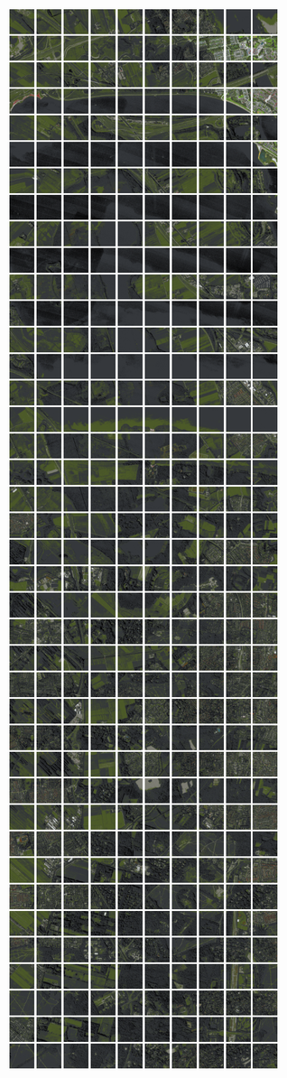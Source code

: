 <html>
<div>
<img src="https://github.com/HakkaTjakka/NL_TILE_MAP/blob/main/18/621/-1051/r.6210.-10510.png" height="44" width="44">
<img src="https://github.com/HakkaTjakka/NL_TILE_MAP/blob/main/18/621/-1051/r.6211.-10510.png" height="44" width="44">
<img src="https://github.com/HakkaTjakka/NL_TILE_MAP/blob/main/18/621/-1051/r.6212.-10510.png" height="44" width="44">
<img src="https://github.com/HakkaTjakka/NL_TILE_MAP/blob/main/18/621/-1051/r.6213.-10510.png" height="44" width="44">
<img src="https://github.com/HakkaTjakka/NL_TILE_MAP/blob/main/18/621/-1051/r.6214.-10510.png" height="44" width="44">
<img src="https://github.com/HakkaTjakka/NL_TILE_MAP/blob/main/18/621/-1051/r.6215.-10510.png" height="44" width="44">
<img src="https://github.com/HakkaTjakka/NL_TILE_MAP/blob/main/18/621/-1051/r.6216.-10510.png" height="44" width="44">
<img src="https://github.com/HakkaTjakka/NL_TILE_MAP/blob/main/18/621/-1051/r.6217.-10510.png" height="44" width="44">
<img src="https://github.com/HakkaTjakka/NL_TILE_MAP/blob/main/18/621/-1051/r.6218.-10510.png" height="44" width="44">
<img src="https://github.com/HakkaTjakka/NL_TILE_MAP/blob/main/18/621/-1051/r.6219.-10510.png" height="44" width="44">
<img src="https://github.com/HakkaTjakka/NL_TILE_MAP/blob/main/18/622/-1051/r.6220.-10510.png" height="44" width="44">
<img src="https://github.com/HakkaTjakka/NL_TILE_MAP/blob/main/18/622/-1051/r.6221.-10510.png" height="44" width="44">
<img src="https://github.com/HakkaTjakka/NL_TILE_MAP/blob/main/18/622/-1051/r.6222.-10510.png" height="44" width="44">
<img src="https://github.com/HakkaTjakka/NL_TILE_MAP/blob/main/18/622/-1051/r.6223.-10510.png" height="44" width="44">
<img src="https://github.com/HakkaTjakka/NL_TILE_MAP/blob/main/18/622/-1051/r.6224.-10510.png" height="44" width="44">
<img src="https://github.com/HakkaTjakka/NL_TILE_MAP/blob/main/18/622/-1051/r.6225.-10510.png" height="44" width="44">
<img src="https://github.com/HakkaTjakka/NL_TILE_MAP/blob/main/18/622/-1051/r.6226.-10510.png" height="44" width="44">
<img src="https://github.com/HakkaTjakka/NL_TILE_MAP/blob/main/18/622/-1051/r.6227.-10510.png" height="44" width="44">
<img src="https://github.com/HakkaTjakka/NL_TILE_MAP/blob/main/18/622/-1051/r.6228.-10510.png" height="44" width="44">
<img src="https://github.com/HakkaTjakka/NL_TILE_MAP/blob/main/18/622/-1051/r.6229.-10510.png" height="44" width="44">
<br>
<img src="https://github.com/HakkaTjakka/NL_TILE_MAP/blob/main/18/621/-1051/r.6210.-10509.png" height="44" width="44">
<img src="https://github.com/HakkaTjakka/NL_TILE_MAP/blob/main/18/621/-1051/r.6211.-10509.png" height="44" width="44">
<img src="https://github.com/HakkaTjakka/NL_TILE_MAP/blob/main/18/621/-1051/r.6212.-10509.png" height="44" width="44">
<img src="https://github.com/HakkaTjakka/NL_TILE_MAP/blob/main/18/621/-1051/r.6213.-10509.png" height="44" width="44">
<img src="https://github.com/HakkaTjakka/NL_TILE_MAP/blob/main/18/621/-1051/r.6214.-10509.png" height="44" width="44">
<img src="https://github.com/HakkaTjakka/NL_TILE_MAP/blob/main/18/621/-1051/r.6215.-10509.png" height="44" width="44">
<img src="https://github.com/HakkaTjakka/NL_TILE_MAP/blob/main/18/621/-1051/r.6216.-10509.png" height="44" width="44">
<img src="https://github.com/HakkaTjakka/NL_TILE_MAP/blob/main/18/621/-1051/r.6217.-10509.png" height="44" width="44">
<img src="https://github.com/HakkaTjakka/NL_TILE_MAP/blob/main/18/621/-1051/r.6218.-10509.png" height="44" width="44">
<img src="https://github.com/HakkaTjakka/NL_TILE_MAP/blob/main/18/621/-1051/r.6219.-10509.png" height="44" width="44">
<img src="https://github.com/HakkaTjakka/NL_TILE_MAP/blob/main/18/622/-1051/r.6220.-10509.png" height="44" width="44">
<img src="https://github.com/HakkaTjakka/NL_TILE_MAP/blob/main/18/622/-1051/r.6221.-10509.png" height="44" width="44">
<img src="https://github.com/HakkaTjakka/NL_TILE_MAP/blob/main/18/622/-1051/r.6222.-10509.png" height="44" width="44">
<img src="https://github.com/HakkaTjakka/NL_TILE_MAP/blob/main/18/622/-1051/r.6223.-10509.png" height="44" width="44">
<img src="https://github.com/HakkaTjakka/NL_TILE_MAP/blob/main/18/622/-1051/r.6224.-10509.png" height="44" width="44">
<img src="https://github.com/HakkaTjakka/NL_TILE_MAP/blob/main/18/622/-1051/r.6225.-10509.png" height="44" width="44">
<img src="https://github.com/HakkaTjakka/NL_TILE_MAP/blob/main/18/622/-1051/r.6226.-10509.png" height="44" width="44">
<img src="https://github.com/HakkaTjakka/NL_TILE_MAP/blob/main/18/622/-1051/r.6227.-10509.png" height="44" width="44">
<img src="https://github.com/HakkaTjakka/NL_TILE_MAP/blob/main/18/622/-1051/r.6228.-10509.png" height="44" width="44">
<img src="https://github.com/HakkaTjakka/NL_TILE_MAP/blob/main/18/622/-1051/r.6229.-10509.png" height="44" width="44">
<br>
<img src="https://github.com/HakkaTjakka/NL_TILE_MAP/blob/main/18/621/-1051/r.6210.-10508.png" height="44" width="44">
<img src="https://github.com/HakkaTjakka/NL_TILE_MAP/blob/main/18/621/-1051/r.6211.-10508.png" height="44" width="44">
<img src="https://github.com/HakkaTjakka/NL_TILE_MAP/blob/main/18/621/-1051/r.6212.-10508.png" height="44" width="44">
<img src="https://github.com/HakkaTjakka/NL_TILE_MAP/blob/main/18/621/-1051/r.6213.-10508.png" height="44" width="44">
<img src="https://github.com/HakkaTjakka/NL_TILE_MAP/blob/main/18/621/-1051/r.6214.-10508.png" height="44" width="44">
<img src="https://github.com/HakkaTjakka/NL_TILE_MAP/blob/main/18/621/-1051/r.6215.-10508.png" height="44" width="44">
<img src="https://github.com/HakkaTjakka/NL_TILE_MAP/blob/main/18/621/-1051/r.6216.-10508.png" height="44" width="44">
<img src="https://github.com/HakkaTjakka/NL_TILE_MAP/blob/main/18/621/-1051/r.6217.-10508.png" height="44" width="44">
<img src="https://github.com/HakkaTjakka/NL_TILE_MAP/blob/main/18/621/-1051/r.6218.-10508.png" height="44" width="44">
<img src="https://github.com/HakkaTjakka/NL_TILE_MAP/blob/main/18/621/-1051/r.6219.-10508.png" height="44" width="44">
<img src="https://github.com/HakkaTjakka/NL_TILE_MAP/blob/main/18/622/-1051/r.6220.-10508.png" height="44" width="44">
<img src="https://github.com/HakkaTjakka/NL_TILE_MAP/blob/main/18/622/-1051/r.6221.-10508.png" height="44" width="44">
<img src="https://github.com/HakkaTjakka/NL_TILE_MAP/blob/main/18/622/-1051/r.6222.-10508.png" height="44" width="44">
<img src="https://github.com/HakkaTjakka/NL_TILE_MAP/blob/main/18/622/-1051/r.6223.-10508.png" height="44" width="44">
<img src="https://github.com/HakkaTjakka/NL_TILE_MAP/blob/main/18/622/-1051/r.6224.-10508.png" height="44" width="44">
<img src="https://github.com/HakkaTjakka/NL_TILE_MAP/blob/main/18/622/-1051/r.6225.-10508.png" height="44" width="44">
<img src="https://github.com/HakkaTjakka/NL_TILE_MAP/blob/main/18/622/-1051/r.6226.-10508.png" height="44" width="44">
<img src="https://github.com/HakkaTjakka/NL_TILE_MAP/blob/main/18/622/-1051/r.6227.-10508.png" height="44" width="44">
<img src="https://github.com/HakkaTjakka/NL_TILE_MAP/blob/main/18/622/-1051/r.6228.-10508.png" height="44" width="44">
<img src="https://github.com/HakkaTjakka/NL_TILE_MAP/blob/main/18/622/-1051/r.6229.-10508.png" height="44" width="44">
<br>
<img src="https://github.com/HakkaTjakka/NL_TILE_MAP/blob/main/18/621/-1051/r.6210.-10507.png" height="44" width="44">
<img src="https://github.com/HakkaTjakka/NL_TILE_MAP/blob/main/18/621/-1051/r.6211.-10507.png" height="44" width="44">
<img src="https://github.com/HakkaTjakka/NL_TILE_MAP/blob/main/18/621/-1051/r.6212.-10507.png" height="44" width="44">
<img src="https://github.com/HakkaTjakka/NL_TILE_MAP/blob/main/18/621/-1051/r.6213.-10507.png" height="44" width="44">
<img src="https://github.com/HakkaTjakka/NL_TILE_MAP/blob/main/18/621/-1051/r.6214.-10507.png" height="44" width="44">
<img src="https://github.com/HakkaTjakka/NL_TILE_MAP/blob/main/18/621/-1051/r.6215.-10507.png" height="44" width="44">
<img src="https://github.com/HakkaTjakka/NL_TILE_MAP/blob/main/18/621/-1051/r.6216.-10507.png" height="44" width="44">
<img src="https://github.com/HakkaTjakka/NL_TILE_MAP/blob/main/18/621/-1051/r.6217.-10507.png" height="44" width="44">
<img src="https://github.com/HakkaTjakka/NL_TILE_MAP/blob/main/18/621/-1051/r.6218.-10507.png" height="44" width="44">
<img src="https://github.com/HakkaTjakka/NL_TILE_MAP/blob/main/18/621/-1051/r.6219.-10507.png" height="44" width="44">
<img src="https://github.com/HakkaTjakka/NL_TILE_MAP/blob/main/18/622/-1051/r.6220.-10507.png" height="44" width="44">
<img src="https://github.com/HakkaTjakka/NL_TILE_MAP/blob/main/18/622/-1051/r.6221.-10507.png" height="44" width="44">
<img src="https://github.com/HakkaTjakka/NL_TILE_MAP/blob/main/18/622/-1051/r.6222.-10507.png" height="44" width="44">
<img src="https://github.com/HakkaTjakka/NL_TILE_MAP/blob/main/18/622/-1051/r.6223.-10507.png" height="44" width="44">
<img src="https://github.com/HakkaTjakka/NL_TILE_MAP/blob/main/18/622/-1051/r.6224.-10507.png" height="44" width="44">
<img src="https://github.com/HakkaTjakka/NL_TILE_MAP/blob/main/18/622/-1051/r.6225.-10507.png" height="44" width="44">
<img src="https://github.com/HakkaTjakka/NL_TILE_MAP/blob/main/18/622/-1051/r.6226.-10507.png" height="44" width="44">
<img src="https://github.com/HakkaTjakka/NL_TILE_MAP/blob/main/18/622/-1051/r.6227.-10507.png" height="44" width="44">
<img src="https://github.com/HakkaTjakka/NL_TILE_MAP/blob/main/18/622/-1051/r.6228.-10507.png" height="44" width="44">
<img src="https://github.com/HakkaTjakka/NL_TILE_MAP/blob/main/18/622/-1051/r.6229.-10507.png" height="44" width="44">
<br>
<img src="https://github.com/HakkaTjakka/NL_TILE_MAP/blob/main/18/621/-1051/r.6210.-10506.png" height="44" width="44">
<img src="https://github.com/HakkaTjakka/NL_TILE_MAP/blob/main/18/621/-1051/r.6211.-10506.png" height="44" width="44">
<img src="https://github.com/HakkaTjakka/NL_TILE_MAP/blob/main/18/621/-1051/r.6212.-10506.png" height="44" width="44">
<img src="https://github.com/HakkaTjakka/NL_TILE_MAP/blob/main/18/621/-1051/r.6213.-10506.png" height="44" width="44">
<img src="https://github.com/HakkaTjakka/NL_TILE_MAP/blob/main/18/621/-1051/r.6214.-10506.png" height="44" width="44">
<img src="https://github.com/HakkaTjakka/NL_TILE_MAP/blob/main/18/621/-1051/r.6215.-10506.png" height="44" width="44">
<img src="https://github.com/HakkaTjakka/NL_TILE_MAP/blob/main/18/621/-1051/r.6216.-10506.png" height="44" width="44">
<img src="https://github.com/HakkaTjakka/NL_TILE_MAP/blob/main/18/621/-1051/r.6217.-10506.png" height="44" width="44">
<img src="https://github.com/HakkaTjakka/NL_TILE_MAP/blob/main/18/621/-1051/r.6218.-10506.png" height="44" width="44">
<img src="https://github.com/HakkaTjakka/NL_TILE_MAP/blob/main/18/621/-1051/r.6219.-10506.png" height="44" width="44">
<img src="https://github.com/HakkaTjakka/NL_TILE_MAP/blob/main/18/622/-1051/r.6220.-10506.png" height="44" width="44">
<img src="https://github.com/HakkaTjakka/NL_TILE_MAP/blob/main/18/622/-1051/r.6221.-10506.png" height="44" width="44">
<img src="https://github.com/HakkaTjakka/NL_TILE_MAP/blob/main/18/622/-1051/r.6222.-10506.png" height="44" width="44">
<img src="https://github.com/HakkaTjakka/NL_TILE_MAP/blob/main/18/622/-1051/r.6223.-10506.png" height="44" width="44">
<img src="https://github.com/HakkaTjakka/NL_TILE_MAP/blob/main/18/622/-1051/r.6224.-10506.png" height="44" width="44">
<img src="https://github.com/HakkaTjakka/NL_TILE_MAP/blob/main/18/622/-1051/r.6225.-10506.png" height="44" width="44">
<img src="https://github.com/HakkaTjakka/NL_TILE_MAP/blob/main/18/622/-1051/r.6226.-10506.png" height="44" width="44">
<img src="https://github.com/HakkaTjakka/NL_TILE_MAP/blob/main/18/622/-1051/r.6227.-10506.png" height="44" width="44">
<img src="https://github.com/HakkaTjakka/NL_TILE_MAP/blob/main/18/622/-1051/r.6228.-10506.png" height="44" width="44">
<img src="https://github.com/HakkaTjakka/NL_TILE_MAP/blob/main/18/622/-1051/r.6229.-10506.png" height="44" width="44">
<br>
<img src="https://github.com/HakkaTjakka/NL_TILE_MAP/blob/main/18/621/-1051/r.6210.-10505.png" height="44" width="44">
<img src="https://github.com/HakkaTjakka/NL_TILE_MAP/blob/main/18/621/-1051/r.6211.-10505.png" height="44" width="44">
<img src="https://github.com/HakkaTjakka/NL_TILE_MAP/blob/main/18/621/-1051/r.6212.-10505.png" height="44" width="44">
<img src="https://github.com/HakkaTjakka/NL_TILE_MAP/blob/main/18/621/-1051/r.6213.-10505.png" height="44" width="44">
<img src="https://github.com/HakkaTjakka/NL_TILE_MAP/blob/main/18/621/-1051/r.6214.-10505.png" height="44" width="44">
<img src="https://github.com/HakkaTjakka/NL_TILE_MAP/blob/main/18/621/-1051/r.6215.-10505.png" height="44" width="44">
<img src="https://github.com/HakkaTjakka/NL_TILE_MAP/blob/main/18/621/-1051/r.6216.-10505.png" height="44" width="44">
<img src="https://github.com/HakkaTjakka/NL_TILE_MAP/blob/main/18/621/-1051/r.6217.-10505.png" height="44" width="44">
<img src="https://github.com/HakkaTjakka/NL_TILE_MAP/blob/main/18/621/-1051/r.6218.-10505.png" height="44" width="44">
<img src="https://github.com/HakkaTjakka/NL_TILE_MAP/blob/main/18/621/-1051/r.6219.-10505.png" height="44" width="44">
<img src="https://github.com/HakkaTjakka/NL_TILE_MAP/blob/main/18/622/-1051/r.6220.-10505.png" height="44" width="44">
<img src="https://github.com/HakkaTjakka/NL_TILE_MAP/blob/main/18/622/-1051/r.6221.-10505.png" height="44" width="44">
<img src="https://github.com/HakkaTjakka/NL_TILE_MAP/blob/main/18/622/-1051/r.6222.-10505.png" height="44" width="44">
<img src="https://github.com/HakkaTjakka/NL_TILE_MAP/blob/main/18/622/-1051/r.6223.-10505.png" height="44" width="44">
<img src="https://github.com/HakkaTjakka/NL_TILE_MAP/blob/main/18/622/-1051/r.6224.-10505.png" height="44" width="44">
<img src="https://github.com/HakkaTjakka/NL_TILE_MAP/blob/main/18/622/-1051/r.6225.-10505.png" height="44" width="44">
<img src="https://github.com/HakkaTjakka/NL_TILE_MAP/blob/main/18/622/-1051/r.6226.-10505.png" height="44" width="44">
<img src="https://github.com/HakkaTjakka/NL_TILE_MAP/blob/main/18/622/-1051/r.6227.-10505.png" height="44" width="44">
<img src="https://github.com/HakkaTjakka/NL_TILE_MAP/blob/main/18/622/-1051/r.6228.-10505.png" height="44" width="44">
<img src="https://github.com/HakkaTjakka/NL_TILE_MAP/blob/main/18/622/-1051/r.6229.-10505.png" height="44" width="44">
<br>
<img src="https://github.com/HakkaTjakka/NL_TILE_MAP/blob/main/18/621/-1051/r.6210.-10504.png" height="44" width="44">
<img src="https://github.com/HakkaTjakka/NL_TILE_MAP/blob/main/18/621/-1051/r.6211.-10504.png" height="44" width="44">
<img src="https://github.com/HakkaTjakka/NL_TILE_MAP/blob/main/18/621/-1051/r.6212.-10504.png" height="44" width="44">
<img src="https://github.com/HakkaTjakka/NL_TILE_MAP/blob/main/18/621/-1051/r.6213.-10504.png" height="44" width="44">
<img src="https://github.com/HakkaTjakka/NL_TILE_MAP/blob/main/18/621/-1051/r.6214.-10504.png" height="44" width="44">
<img src="https://github.com/HakkaTjakka/NL_TILE_MAP/blob/main/18/621/-1051/r.6215.-10504.png" height="44" width="44">
<img src="https://github.com/HakkaTjakka/NL_TILE_MAP/blob/main/18/621/-1051/r.6216.-10504.png" height="44" width="44">
<img src="https://github.com/HakkaTjakka/NL_TILE_MAP/blob/main/18/621/-1051/r.6217.-10504.png" height="44" width="44">
<img src="https://github.com/HakkaTjakka/NL_TILE_MAP/blob/main/18/621/-1051/r.6218.-10504.png" height="44" width="44">
<img src="https://github.com/HakkaTjakka/NL_TILE_MAP/blob/main/18/621/-1051/r.6219.-10504.png" height="44" width="44">
<img src="https://github.com/HakkaTjakka/NL_TILE_MAP/blob/main/18/622/-1051/r.6220.-10504.png" height="44" width="44">
<img src="https://github.com/HakkaTjakka/NL_TILE_MAP/blob/main/18/622/-1051/r.6221.-10504.png" height="44" width="44">
<img src="https://github.com/HakkaTjakka/NL_TILE_MAP/blob/main/18/622/-1051/r.6222.-10504.png" height="44" width="44">
<img src="https://github.com/HakkaTjakka/NL_TILE_MAP/blob/main/18/622/-1051/r.6223.-10504.png" height="44" width="44">
<img src="https://github.com/HakkaTjakka/NL_TILE_MAP/blob/main/18/622/-1051/r.6224.-10504.png" height="44" width="44">
<img src="https://github.com/HakkaTjakka/NL_TILE_MAP/blob/main/18/622/-1051/r.6225.-10504.png" height="44" width="44">
<img src="https://github.com/HakkaTjakka/NL_TILE_MAP/blob/main/18/622/-1051/r.6226.-10504.png" height="44" width="44">
<img src="https://github.com/HakkaTjakka/NL_TILE_MAP/blob/main/18/622/-1051/r.6227.-10504.png" height="44" width="44">
<img src="https://github.com/HakkaTjakka/NL_TILE_MAP/blob/main/18/622/-1051/r.6228.-10504.png" height="44" width="44">
<img src="https://github.com/HakkaTjakka/NL_TILE_MAP/blob/main/18/622/-1051/r.6229.-10504.png" height="44" width="44">
<br>
<img src="https://github.com/HakkaTjakka/NL_TILE_MAP/blob/main/18/621/-1051/r.6210.-10503.png" height="44" width="44">
<img src="https://github.com/HakkaTjakka/NL_TILE_MAP/blob/main/18/621/-1051/r.6211.-10503.png" height="44" width="44">
<img src="https://github.com/HakkaTjakka/NL_TILE_MAP/blob/main/18/621/-1051/r.6212.-10503.png" height="44" width="44">
<img src="https://github.com/HakkaTjakka/NL_TILE_MAP/blob/main/18/621/-1051/r.6213.-10503.png" height="44" width="44">
<img src="https://github.com/HakkaTjakka/NL_TILE_MAP/blob/main/18/621/-1051/r.6214.-10503.png" height="44" width="44">
<img src="https://github.com/HakkaTjakka/NL_TILE_MAP/blob/main/18/621/-1051/r.6215.-10503.png" height="44" width="44">
<img src="https://github.com/HakkaTjakka/NL_TILE_MAP/blob/main/18/621/-1051/r.6216.-10503.png" height="44" width="44">
<img src="https://github.com/HakkaTjakka/NL_TILE_MAP/blob/main/18/621/-1051/r.6217.-10503.png" height="44" width="44">
<img src="https://github.com/HakkaTjakka/NL_TILE_MAP/blob/main/18/621/-1051/r.6218.-10503.png" height="44" width="44">
<img src="https://github.com/HakkaTjakka/NL_TILE_MAP/blob/main/18/621/-1051/r.6219.-10503.png" height="44" width="44">
<img src="https://github.com/HakkaTjakka/NL_TILE_MAP/blob/main/18/622/-1051/r.6220.-10503.png" height="44" width="44">
<img src="https://github.com/HakkaTjakka/NL_TILE_MAP/blob/main/18/622/-1051/r.6221.-10503.png" height="44" width="44">
<img src="https://github.com/HakkaTjakka/NL_TILE_MAP/blob/main/18/622/-1051/r.6222.-10503.png" height="44" width="44">
<img src="https://github.com/HakkaTjakka/NL_TILE_MAP/blob/main/18/622/-1051/r.6223.-10503.png" height="44" width="44">
<img src="https://github.com/HakkaTjakka/NL_TILE_MAP/blob/main/18/622/-1051/r.6224.-10503.png" height="44" width="44">
<img src="https://github.com/HakkaTjakka/NL_TILE_MAP/blob/main/18/622/-1051/r.6225.-10503.png" height="44" width="44">
<img src="https://github.com/HakkaTjakka/NL_TILE_MAP/blob/main/18/622/-1051/r.6226.-10503.png" height="44" width="44">
<img src="https://github.com/HakkaTjakka/NL_TILE_MAP/blob/main/18/622/-1051/r.6227.-10503.png" height="44" width="44">
<img src="https://github.com/HakkaTjakka/NL_TILE_MAP/blob/main/18/622/-1051/r.6228.-10503.png" height="44" width="44">
<img src="https://github.com/HakkaTjakka/NL_TILE_MAP/blob/main/18/622/-1051/r.6229.-10503.png" height="44" width="44">
<br>
<img src="https://github.com/HakkaTjakka/NL_TILE_MAP/blob/main/18/621/-1051/r.6210.-10502.png" height="44" width="44">
<img src="https://github.com/HakkaTjakka/NL_TILE_MAP/blob/main/18/621/-1051/r.6211.-10502.png" height="44" width="44">
<img src="https://github.com/HakkaTjakka/NL_TILE_MAP/blob/main/18/621/-1051/r.6212.-10502.png" height="44" width="44">
<img src="https://github.com/HakkaTjakka/NL_TILE_MAP/blob/main/18/621/-1051/r.6213.-10502.png" height="44" width="44">
<img src="https://github.com/HakkaTjakka/NL_TILE_MAP/blob/main/18/621/-1051/r.6214.-10502.png" height="44" width="44">
<img src="https://github.com/HakkaTjakka/NL_TILE_MAP/blob/main/18/621/-1051/r.6215.-10502.png" height="44" width="44">
<img src="https://github.com/HakkaTjakka/NL_TILE_MAP/blob/main/18/621/-1051/r.6216.-10502.png" height="44" width="44">
<img src="https://github.com/HakkaTjakka/NL_TILE_MAP/blob/main/18/621/-1051/r.6217.-10502.png" height="44" width="44">
<img src="https://github.com/HakkaTjakka/NL_TILE_MAP/blob/main/18/621/-1051/r.6218.-10502.png" height="44" width="44">
<img src="https://github.com/HakkaTjakka/NL_TILE_MAP/blob/main/18/621/-1051/r.6219.-10502.png" height="44" width="44">
<img src="https://github.com/HakkaTjakka/NL_TILE_MAP/blob/main/18/622/-1051/r.6220.-10502.png" height="44" width="44">
<img src="https://github.com/HakkaTjakka/NL_TILE_MAP/blob/main/18/622/-1051/r.6221.-10502.png" height="44" width="44">
<img src="https://github.com/HakkaTjakka/NL_TILE_MAP/blob/main/18/622/-1051/r.6222.-10502.png" height="44" width="44">
<img src="https://github.com/HakkaTjakka/NL_TILE_MAP/blob/main/18/622/-1051/r.6223.-10502.png" height="44" width="44">
<img src="https://github.com/HakkaTjakka/NL_TILE_MAP/blob/main/18/622/-1051/r.6224.-10502.png" height="44" width="44">
<img src="https://github.com/HakkaTjakka/NL_TILE_MAP/blob/main/18/622/-1051/r.6225.-10502.png" height="44" width="44">
<img src="https://github.com/HakkaTjakka/NL_TILE_MAP/blob/main/18/622/-1051/r.6226.-10502.png" height="44" width="44">
<img src="https://github.com/HakkaTjakka/NL_TILE_MAP/blob/main/18/622/-1051/r.6227.-10502.png" height="44" width="44">
<img src="https://github.com/HakkaTjakka/NL_TILE_MAP/blob/main/18/622/-1051/r.6228.-10502.png" height="44" width="44">
<img src="https://github.com/HakkaTjakka/NL_TILE_MAP/blob/main/18/622/-1051/r.6229.-10502.png" height="44" width="44">
<br>
<img src="https://github.com/HakkaTjakka/NL_TILE_MAP/blob/main/18/621/-1051/r.6210.-10501.png" height="44" width="44">
<img src="https://github.com/HakkaTjakka/NL_TILE_MAP/blob/main/18/621/-1051/r.6211.-10501.png" height="44" width="44">
<img src="https://github.com/HakkaTjakka/NL_TILE_MAP/blob/main/18/621/-1051/r.6212.-10501.png" height="44" width="44">
<img src="https://github.com/HakkaTjakka/NL_TILE_MAP/blob/main/18/621/-1051/r.6213.-10501.png" height="44" width="44">
<img src="https://github.com/HakkaTjakka/NL_TILE_MAP/blob/main/18/621/-1051/r.6214.-10501.png" height="44" width="44">
<img src="https://github.com/HakkaTjakka/NL_TILE_MAP/blob/main/18/621/-1051/r.6215.-10501.png" height="44" width="44">
<img src="https://github.com/HakkaTjakka/NL_TILE_MAP/blob/main/18/621/-1051/r.6216.-10501.png" height="44" width="44">
<img src="https://github.com/HakkaTjakka/NL_TILE_MAP/blob/main/18/621/-1051/r.6217.-10501.png" height="44" width="44">
<img src="https://github.com/HakkaTjakka/NL_TILE_MAP/blob/main/18/621/-1051/r.6218.-10501.png" height="44" width="44">
<img src="https://github.com/HakkaTjakka/NL_TILE_MAP/blob/main/18/621/-1051/r.6219.-10501.png" height="44" width="44">
<img src="https://github.com/HakkaTjakka/NL_TILE_MAP/blob/main/18/622/-1051/r.6220.-10501.png" height="44" width="44">
<img src="https://github.com/HakkaTjakka/NL_TILE_MAP/blob/main/18/622/-1051/r.6221.-10501.png" height="44" width="44">
<img src="https://github.com/HakkaTjakka/NL_TILE_MAP/blob/main/18/622/-1051/r.6222.-10501.png" height="44" width="44">
<img src="https://github.com/HakkaTjakka/NL_TILE_MAP/blob/main/18/622/-1051/r.6223.-10501.png" height="44" width="44">
<img src="https://github.com/HakkaTjakka/NL_TILE_MAP/blob/main/18/622/-1051/r.6224.-10501.png" height="44" width="44">
<img src="https://github.com/HakkaTjakka/NL_TILE_MAP/blob/main/18/622/-1051/r.6225.-10501.png" height="44" width="44">
<img src="https://github.com/HakkaTjakka/NL_TILE_MAP/blob/main/18/622/-1051/r.6226.-10501.png" height="44" width="44">
<img src="https://github.com/HakkaTjakka/NL_TILE_MAP/blob/main/18/622/-1051/r.6227.-10501.png" height="44" width="44">
<img src="https://github.com/HakkaTjakka/NL_TILE_MAP/blob/main/18/622/-1051/r.6228.-10501.png" height="44" width="44">
<img src="https://github.com/HakkaTjakka/NL_TILE_MAP/blob/main/18/622/-1051/r.6229.-10501.png" height="44" width="44">
<br>
<img src="https://github.com/HakkaTjakka/NL_TILE_MAP/blob/main/18/621/-1050/r.6210.-10500.png" height="44" width="44">
<img src="https://github.com/HakkaTjakka/NL_TILE_MAP/blob/main/18/621/-1050/r.6211.-10500.png" height="44" width="44">
<img src="https://github.com/HakkaTjakka/NL_TILE_MAP/blob/main/18/621/-1050/r.6212.-10500.png" height="44" width="44">
<img src="https://github.com/HakkaTjakka/NL_TILE_MAP/blob/main/18/621/-1050/r.6213.-10500.png" height="44" width="44">
<img src="https://github.com/HakkaTjakka/NL_TILE_MAP/blob/main/18/621/-1050/r.6214.-10500.png" height="44" width="44">
<img src="https://github.com/HakkaTjakka/NL_TILE_MAP/blob/main/18/621/-1050/r.6215.-10500.png" height="44" width="44">
<img src="https://github.com/HakkaTjakka/NL_TILE_MAP/blob/main/18/621/-1050/r.6216.-10500.png" height="44" width="44">
<img src="https://github.com/HakkaTjakka/NL_TILE_MAP/blob/main/18/621/-1050/r.6217.-10500.png" height="44" width="44">
<img src="https://github.com/HakkaTjakka/NL_TILE_MAP/blob/main/18/621/-1050/r.6218.-10500.png" height="44" width="44">
<img src="https://github.com/HakkaTjakka/NL_TILE_MAP/blob/main/18/621/-1050/r.6219.-10500.png" height="44" width="44">
<img src="https://github.com/HakkaTjakka/NL_TILE_MAP/blob/main/18/622/-1050/r.6220.-10500.png" height="44" width="44">
<img src="https://github.com/HakkaTjakka/NL_TILE_MAP/blob/main/18/622/-1050/r.6221.-10500.png" height="44" width="44">
<img src="https://github.com/HakkaTjakka/NL_TILE_MAP/blob/main/18/622/-1050/r.6222.-10500.png" height="44" width="44">
<img src="https://github.com/HakkaTjakka/NL_TILE_MAP/blob/main/18/622/-1050/r.6223.-10500.png" height="44" width="44">
<img src="https://github.com/HakkaTjakka/NL_TILE_MAP/blob/main/18/622/-1050/r.6224.-10500.png" height="44" width="44">
<img src="https://github.com/HakkaTjakka/NL_TILE_MAP/blob/main/18/622/-1050/r.6225.-10500.png" height="44" width="44">
<img src="https://github.com/HakkaTjakka/NL_TILE_MAP/blob/main/18/622/-1050/r.6226.-10500.png" height="44" width="44">
<img src="https://github.com/HakkaTjakka/NL_TILE_MAP/blob/main/18/622/-1050/r.6227.-10500.png" height="44" width="44">
<img src="https://github.com/HakkaTjakka/NL_TILE_MAP/blob/main/18/622/-1050/r.6228.-10500.png" height="44" width="44">
<img src="https://github.com/HakkaTjakka/NL_TILE_MAP/blob/main/18/622/-1050/r.6229.-10500.png" height="44" width="44">
<br>
<img src="https://github.com/HakkaTjakka/NL_TILE_MAP/blob/main/18/621/-1050/r.6210.-10499.png" height="44" width="44">
<img src="https://github.com/HakkaTjakka/NL_TILE_MAP/blob/main/18/621/-1050/r.6211.-10499.png" height="44" width="44">
<img src="https://github.com/HakkaTjakka/NL_TILE_MAP/blob/main/18/621/-1050/r.6212.-10499.png" height="44" width="44">
<img src="https://github.com/HakkaTjakka/NL_TILE_MAP/blob/main/18/621/-1050/r.6213.-10499.png" height="44" width="44">
<img src="https://github.com/HakkaTjakka/NL_TILE_MAP/blob/main/18/621/-1050/r.6214.-10499.png" height="44" width="44">
<img src="https://github.com/HakkaTjakka/NL_TILE_MAP/blob/main/18/621/-1050/r.6215.-10499.png" height="44" width="44">
<img src="https://github.com/HakkaTjakka/NL_TILE_MAP/blob/main/18/621/-1050/r.6216.-10499.png" height="44" width="44">
<img src="https://github.com/HakkaTjakka/NL_TILE_MAP/blob/main/18/621/-1050/r.6217.-10499.png" height="44" width="44">
<img src="https://github.com/HakkaTjakka/NL_TILE_MAP/blob/main/18/621/-1050/r.6218.-10499.png" height="44" width="44">
<img src="https://github.com/HakkaTjakka/NL_TILE_MAP/blob/main/18/621/-1050/r.6219.-10499.png" height="44" width="44">
<img src="https://github.com/HakkaTjakka/NL_TILE_MAP/blob/main/18/622/-1050/r.6220.-10499.png" height="44" width="44">
<img src="https://github.com/HakkaTjakka/NL_TILE_MAP/blob/main/18/622/-1050/r.6221.-10499.png" height="44" width="44">
<img src="https://github.com/HakkaTjakka/NL_TILE_MAP/blob/main/18/622/-1050/r.6222.-10499.png" height="44" width="44">
<img src="https://github.com/HakkaTjakka/NL_TILE_MAP/blob/main/18/622/-1050/r.6223.-10499.png" height="44" width="44">
<img src="https://github.com/HakkaTjakka/NL_TILE_MAP/blob/main/18/622/-1050/r.6224.-10499.png" height="44" width="44">
<img src="https://github.com/HakkaTjakka/NL_TILE_MAP/blob/main/18/622/-1050/r.6225.-10499.png" height="44" width="44">
<img src="https://github.com/HakkaTjakka/NL_TILE_MAP/blob/main/18/622/-1050/r.6226.-10499.png" height="44" width="44">
<img src="https://github.com/HakkaTjakka/NL_TILE_MAP/blob/main/18/622/-1050/r.6227.-10499.png" height="44" width="44">
<img src="https://github.com/HakkaTjakka/NL_TILE_MAP/blob/main/18/622/-1050/r.6228.-10499.png" height="44" width="44">
<img src="https://github.com/HakkaTjakka/NL_TILE_MAP/blob/main/18/622/-1050/r.6229.-10499.png" height="44" width="44">
<br>
<img src="https://github.com/HakkaTjakka/NL_TILE_MAP/blob/main/18/621/-1050/r.6210.-10498.png" height="44" width="44">
<img src="https://github.com/HakkaTjakka/NL_TILE_MAP/blob/main/18/621/-1050/r.6211.-10498.png" height="44" width="44">
<img src="https://github.com/HakkaTjakka/NL_TILE_MAP/blob/main/18/621/-1050/r.6212.-10498.png" height="44" width="44">
<img src="https://github.com/HakkaTjakka/NL_TILE_MAP/blob/main/18/621/-1050/r.6213.-10498.png" height="44" width="44">
<img src="https://github.com/HakkaTjakka/NL_TILE_MAP/blob/main/18/621/-1050/r.6214.-10498.png" height="44" width="44">
<img src="https://github.com/HakkaTjakka/NL_TILE_MAP/blob/main/18/621/-1050/r.6215.-10498.png" height="44" width="44">
<img src="https://github.com/HakkaTjakka/NL_TILE_MAP/blob/main/18/621/-1050/r.6216.-10498.png" height="44" width="44">
<img src="https://github.com/HakkaTjakka/NL_TILE_MAP/blob/main/18/621/-1050/r.6217.-10498.png" height="44" width="44">
<img src="https://github.com/HakkaTjakka/NL_TILE_MAP/blob/main/18/621/-1050/r.6218.-10498.png" height="44" width="44">
<img src="https://github.com/HakkaTjakka/NL_TILE_MAP/blob/main/18/621/-1050/r.6219.-10498.png" height="44" width="44">
<img src="https://github.com/HakkaTjakka/NL_TILE_MAP/blob/main/18/622/-1050/r.6220.-10498.png" height="44" width="44">
<img src="https://github.com/HakkaTjakka/NL_TILE_MAP/blob/main/18/622/-1050/r.6221.-10498.png" height="44" width="44">
<img src="https://github.com/HakkaTjakka/NL_TILE_MAP/blob/main/18/622/-1050/r.6222.-10498.png" height="44" width="44">
<img src="https://github.com/HakkaTjakka/NL_TILE_MAP/blob/main/18/622/-1050/r.6223.-10498.png" height="44" width="44">
<img src="https://github.com/HakkaTjakka/NL_TILE_MAP/blob/main/18/622/-1050/r.6224.-10498.png" height="44" width="44">
<img src="https://github.com/HakkaTjakka/NL_TILE_MAP/blob/main/18/622/-1050/r.6225.-10498.png" height="44" width="44">
<img src="https://github.com/HakkaTjakka/NL_TILE_MAP/blob/main/18/622/-1050/r.6226.-10498.png" height="44" width="44">
<img src="https://github.com/HakkaTjakka/NL_TILE_MAP/blob/main/18/622/-1050/r.6227.-10498.png" height="44" width="44">
<img src="https://github.com/HakkaTjakka/NL_TILE_MAP/blob/main/18/622/-1050/r.6228.-10498.png" height="44" width="44">
<img src="https://github.com/HakkaTjakka/NL_TILE_MAP/blob/main/18/622/-1050/r.6229.-10498.png" height="44" width="44">
<br>
<img src="https://github.com/HakkaTjakka/NL_TILE_MAP/blob/main/18/621/-1050/r.6210.-10497.png" height="44" width="44">
<img src="https://github.com/HakkaTjakka/NL_TILE_MAP/blob/main/18/621/-1050/r.6211.-10497.png" height="44" width="44">
<img src="https://github.com/HakkaTjakka/NL_TILE_MAP/blob/main/18/621/-1050/r.6212.-10497.png" height="44" width="44">
<img src="https://github.com/HakkaTjakka/NL_TILE_MAP/blob/main/18/621/-1050/r.6213.-10497.png" height="44" width="44">
<img src="https://github.com/HakkaTjakka/NL_TILE_MAP/blob/main/18/621/-1050/r.6214.-10497.png" height="44" width="44">
<img src="https://github.com/HakkaTjakka/NL_TILE_MAP/blob/main/18/621/-1050/r.6215.-10497.png" height="44" width="44">
<img src="https://github.com/HakkaTjakka/NL_TILE_MAP/blob/main/18/621/-1050/r.6216.-10497.png" height="44" width="44">
<img src="https://github.com/HakkaTjakka/NL_TILE_MAP/blob/main/18/621/-1050/r.6217.-10497.png" height="44" width="44">
<img src="https://github.com/HakkaTjakka/NL_TILE_MAP/blob/main/18/621/-1050/r.6218.-10497.png" height="44" width="44">
<img src="https://github.com/HakkaTjakka/NL_TILE_MAP/blob/main/18/621/-1050/r.6219.-10497.png" height="44" width="44">
<img src="https://github.com/HakkaTjakka/NL_TILE_MAP/blob/main/18/622/-1050/r.6220.-10497.png" height="44" width="44">
<img src="https://github.com/HakkaTjakka/NL_TILE_MAP/blob/main/18/622/-1050/r.6221.-10497.png" height="44" width="44">
<img src="https://github.com/HakkaTjakka/NL_TILE_MAP/blob/main/18/622/-1050/r.6222.-10497.png" height="44" width="44">
<img src="https://github.com/HakkaTjakka/NL_TILE_MAP/blob/main/18/622/-1050/r.6223.-10497.png" height="44" width="44">
<img src="https://github.com/HakkaTjakka/NL_TILE_MAP/blob/main/18/622/-1050/r.6224.-10497.png" height="44" width="44">
<img src="https://github.com/HakkaTjakka/NL_TILE_MAP/blob/main/18/622/-1050/r.6225.-10497.png" height="44" width="44">
<img src="https://github.com/HakkaTjakka/NL_TILE_MAP/blob/main/18/622/-1050/r.6226.-10497.png" height="44" width="44">
<img src="https://github.com/HakkaTjakka/NL_TILE_MAP/blob/main/18/622/-1050/r.6227.-10497.png" height="44" width="44">
<img src="https://github.com/HakkaTjakka/NL_TILE_MAP/blob/main/18/622/-1050/r.6228.-10497.png" height="44" width="44">
<img src="https://github.com/HakkaTjakka/NL_TILE_MAP/blob/main/18/622/-1050/r.6229.-10497.png" height="44" width="44">
<br>
<img src="https://github.com/HakkaTjakka/NL_TILE_MAP/blob/main/18/621/-1050/r.6210.-10496.png" height="44" width="44">
<img src="https://github.com/HakkaTjakka/NL_TILE_MAP/blob/main/18/621/-1050/r.6211.-10496.png" height="44" width="44">
<img src="https://github.com/HakkaTjakka/NL_TILE_MAP/blob/main/18/621/-1050/r.6212.-10496.png" height="44" width="44">
<img src="https://github.com/HakkaTjakka/NL_TILE_MAP/blob/main/18/621/-1050/r.6213.-10496.png" height="44" width="44">
<img src="https://github.com/HakkaTjakka/NL_TILE_MAP/blob/main/18/621/-1050/r.6214.-10496.png" height="44" width="44">
<img src="https://github.com/HakkaTjakka/NL_TILE_MAP/blob/main/18/621/-1050/r.6215.-10496.png" height="44" width="44">
<img src="https://github.com/HakkaTjakka/NL_TILE_MAP/blob/main/18/621/-1050/r.6216.-10496.png" height="44" width="44">
<img src="https://github.com/HakkaTjakka/NL_TILE_MAP/blob/main/18/621/-1050/r.6217.-10496.png" height="44" width="44">
<img src="https://github.com/HakkaTjakka/NL_TILE_MAP/blob/main/18/621/-1050/r.6218.-10496.png" height="44" width="44">
<img src="https://github.com/HakkaTjakka/NL_TILE_MAP/blob/main/18/621/-1050/r.6219.-10496.png" height="44" width="44">
<img src="https://github.com/HakkaTjakka/NL_TILE_MAP/blob/main/18/622/-1050/r.6220.-10496.png" height="44" width="44">
<img src="https://github.com/HakkaTjakka/NL_TILE_MAP/blob/main/18/622/-1050/r.6221.-10496.png" height="44" width="44">
<img src="https://github.com/HakkaTjakka/NL_TILE_MAP/blob/main/18/622/-1050/r.6222.-10496.png" height="44" width="44">
<img src="https://github.com/HakkaTjakka/NL_TILE_MAP/blob/main/18/622/-1050/r.6223.-10496.png" height="44" width="44">
<img src="https://github.com/HakkaTjakka/NL_TILE_MAP/blob/main/18/622/-1050/r.6224.-10496.png" height="44" width="44">
<img src="https://github.com/HakkaTjakka/NL_TILE_MAP/blob/main/18/622/-1050/r.6225.-10496.png" height="44" width="44">
<img src="https://github.com/HakkaTjakka/NL_TILE_MAP/blob/main/18/622/-1050/r.6226.-10496.png" height="44" width="44">
<img src="https://github.com/HakkaTjakka/NL_TILE_MAP/blob/main/18/622/-1050/r.6227.-10496.png" height="44" width="44">
<img src="https://github.com/HakkaTjakka/NL_TILE_MAP/blob/main/18/622/-1050/r.6228.-10496.png" height="44" width="44">
<img src="https://github.com/HakkaTjakka/NL_TILE_MAP/blob/main/18/622/-1050/r.6229.-10496.png" height="44" width="44">
<br>
<img src="https://github.com/HakkaTjakka/NL_TILE_MAP/blob/main/18/621/-1050/r.6210.-10495.png" height="44" width="44">
<img src="https://github.com/HakkaTjakka/NL_TILE_MAP/blob/main/18/621/-1050/r.6211.-10495.png" height="44" width="44">
<img src="https://github.com/HakkaTjakka/NL_TILE_MAP/blob/main/18/621/-1050/r.6212.-10495.png" height="44" width="44">
<img src="https://github.com/HakkaTjakka/NL_TILE_MAP/blob/main/18/621/-1050/r.6213.-10495.png" height="44" width="44">
<img src="https://github.com/HakkaTjakka/NL_TILE_MAP/blob/main/18/621/-1050/r.6214.-10495.png" height="44" width="44">
<img src="https://github.com/HakkaTjakka/NL_TILE_MAP/blob/main/18/621/-1050/r.6215.-10495.png" height="44" width="44">
<img src="https://github.com/HakkaTjakka/NL_TILE_MAP/blob/main/18/621/-1050/r.6216.-10495.png" height="44" width="44">
<img src="https://github.com/HakkaTjakka/NL_TILE_MAP/blob/main/18/621/-1050/r.6217.-10495.png" height="44" width="44">
<img src="https://github.com/HakkaTjakka/NL_TILE_MAP/blob/main/18/621/-1050/r.6218.-10495.png" height="44" width="44">
<img src="https://github.com/HakkaTjakka/NL_TILE_MAP/blob/main/18/621/-1050/r.6219.-10495.png" height="44" width="44">
<img src="https://github.com/HakkaTjakka/NL_TILE_MAP/blob/main/18/622/-1050/r.6220.-10495.png" height="44" width="44">
<img src="https://github.com/HakkaTjakka/NL_TILE_MAP/blob/main/18/622/-1050/r.6221.-10495.png" height="44" width="44">
<img src="https://github.com/HakkaTjakka/NL_TILE_MAP/blob/main/18/622/-1050/r.6222.-10495.png" height="44" width="44">
<img src="https://github.com/HakkaTjakka/NL_TILE_MAP/blob/main/18/622/-1050/r.6223.-10495.png" height="44" width="44">
<img src="https://github.com/HakkaTjakka/NL_TILE_MAP/blob/main/18/622/-1050/r.6224.-10495.png" height="44" width="44">
<img src="https://github.com/HakkaTjakka/NL_TILE_MAP/blob/main/18/622/-1050/r.6225.-10495.png" height="44" width="44">
<img src="https://github.com/HakkaTjakka/NL_TILE_MAP/blob/main/18/622/-1050/r.6226.-10495.png" height="44" width="44">
<img src="https://github.com/HakkaTjakka/NL_TILE_MAP/blob/main/18/622/-1050/r.6227.-10495.png" height="44" width="44">
<img src="https://github.com/HakkaTjakka/NL_TILE_MAP/blob/main/18/622/-1050/r.6228.-10495.png" height="44" width="44">
<img src="https://github.com/HakkaTjakka/NL_TILE_MAP/blob/main/18/622/-1050/r.6229.-10495.png" height="44" width="44">
<br>
<img src="https://github.com/HakkaTjakka/NL_TILE_MAP/blob/main/18/621/-1050/r.6210.-10494.png" height="44" width="44">
<img src="https://github.com/HakkaTjakka/NL_TILE_MAP/blob/main/18/621/-1050/r.6211.-10494.png" height="44" width="44">
<img src="https://github.com/HakkaTjakka/NL_TILE_MAP/blob/main/18/621/-1050/r.6212.-10494.png" height="44" width="44">
<img src="https://github.com/HakkaTjakka/NL_TILE_MAP/blob/main/18/621/-1050/r.6213.-10494.png" height="44" width="44">
<img src="https://github.com/HakkaTjakka/NL_TILE_MAP/blob/main/18/621/-1050/r.6214.-10494.png" height="44" width="44">
<img src="https://github.com/HakkaTjakka/NL_TILE_MAP/blob/main/18/621/-1050/r.6215.-10494.png" height="44" width="44">
<img src="https://github.com/HakkaTjakka/NL_TILE_MAP/blob/main/18/621/-1050/r.6216.-10494.png" height="44" width="44">
<img src="https://github.com/HakkaTjakka/NL_TILE_MAP/blob/main/18/621/-1050/r.6217.-10494.png" height="44" width="44">
<img src="https://github.com/HakkaTjakka/NL_TILE_MAP/blob/main/18/621/-1050/r.6218.-10494.png" height="44" width="44">
<img src="https://github.com/HakkaTjakka/NL_TILE_MAP/blob/main/18/621/-1050/r.6219.-10494.png" height="44" width="44">
<img src="https://github.com/HakkaTjakka/NL_TILE_MAP/blob/main/18/622/-1050/r.6220.-10494.png" height="44" width="44">
<img src="https://github.com/HakkaTjakka/NL_TILE_MAP/blob/main/18/622/-1050/r.6221.-10494.png" height="44" width="44">
<img src="https://github.com/HakkaTjakka/NL_TILE_MAP/blob/main/18/622/-1050/r.6222.-10494.png" height="44" width="44">
<img src="https://github.com/HakkaTjakka/NL_TILE_MAP/blob/main/18/622/-1050/r.6223.-10494.png" height="44" width="44">
<img src="https://github.com/HakkaTjakka/NL_TILE_MAP/blob/main/18/622/-1050/r.6224.-10494.png" height="44" width="44">
<img src="https://github.com/HakkaTjakka/NL_TILE_MAP/blob/main/18/622/-1050/r.6225.-10494.png" height="44" width="44">
<img src="https://github.com/HakkaTjakka/NL_TILE_MAP/blob/main/18/622/-1050/r.6226.-10494.png" height="44" width="44">
<img src="https://github.com/HakkaTjakka/NL_TILE_MAP/blob/main/18/622/-1050/r.6227.-10494.png" height="44" width="44">
<img src="https://github.com/HakkaTjakka/NL_TILE_MAP/blob/main/18/622/-1050/r.6228.-10494.png" height="44" width="44">
<img src="https://github.com/HakkaTjakka/NL_TILE_MAP/blob/main/18/622/-1050/r.6229.-10494.png" height="44" width="44">
<br>
<img src="https://github.com/HakkaTjakka/NL_TILE_MAP/blob/main/18/621/-1050/r.6210.-10493.png" height="44" width="44">
<img src="https://github.com/HakkaTjakka/NL_TILE_MAP/blob/main/18/621/-1050/r.6211.-10493.png" height="44" width="44">
<img src="https://github.com/HakkaTjakka/NL_TILE_MAP/blob/main/18/621/-1050/r.6212.-10493.png" height="44" width="44">
<img src="https://github.com/HakkaTjakka/NL_TILE_MAP/blob/main/18/621/-1050/r.6213.-10493.png" height="44" width="44">
<img src="https://github.com/HakkaTjakka/NL_TILE_MAP/blob/main/18/621/-1050/r.6214.-10493.png" height="44" width="44">
<img src="https://github.com/HakkaTjakka/NL_TILE_MAP/blob/main/18/621/-1050/r.6215.-10493.png" height="44" width="44">
<img src="https://github.com/HakkaTjakka/NL_TILE_MAP/blob/main/18/621/-1050/r.6216.-10493.png" height="44" width="44">
<img src="https://github.com/HakkaTjakka/NL_TILE_MAP/blob/main/18/621/-1050/r.6217.-10493.png" height="44" width="44">
<img src="https://github.com/HakkaTjakka/NL_TILE_MAP/blob/main/18/621/-1050/r.6218.-10493.png" height="44" width="44">
<img src="https://github.com/HakkaTjakka/NL_TILE_MAP/blob/main/18/621/-1050/r.6219.-10493.png" height="44" width="44">
<img src="https://github.com/HakkaTjakka/NL_TILE_MAP/blob/main/18/622/-1050/r.6220.-10493.png" height="44" width="44">
<img src="https://github.com/HakkaTjakka/NL_TILE_MAP/blob/main/18/622/-1050/r.6221.-10493.png" height="44" width="44">
<img src="https://github.com/HakkaTjakka/NL_TILE_MAP/blob/main/18/622/-1050/r.6222.-10493.png" height="44" width="44">
<img src="https://github.com/HakkaTjakka/NL_TILE_MAP/blob/main/18/622/-1050/r.6223.-10493.png" height="44" width="44">
<img src="https://github.com/HakkaTjakka/NL_TILE_MAP/blob/main/18/622/-1050/r.6224.-10493.png" height="44" width="44">
<img src="https://github.com/HakkaTjakka/NL_TILE_MAP/blob/main/18/622/-1050/r.6225.-10493.png" height="44" width="44">
<img src="https://github.com/HakkaTjakka/NL_TILE_MAP/blob/main/18/622/-1050/r.6226.-10493.png" height="44" width="44">
<img src="https://github.com/HakkaTjakka/NL_TILE_MAP/blob/main/18/622/-1050/r.6227.-10493.png" height="44" width="44">
<img src="https://github.com/HakkaTjakka/NL_TILE_MAP/blob/main/18/622/-1050/r.6228.-10493.png" height="44" width="44">
<img src="https://github.com/HakkaTjakka/NL_TILE_MAP/blob/main/18/622/-1050/r.6229.-10493.png" height="44" width="44">
<br>
<img src="https://github.com/HakkaTjakka/NL_TILE_MAP/blob/main/18/621/-1050/r.6210.-10492.png" height="44" width="44">
<img src="https://github.com/HakkaTjakka/NL_TILE_MAP/blob/main/18/621/-1050/r.6211.-10492.png" height="44" width="44">
<img src="https://github.com/HakkaTjakka/NL_TILE_MAP/blob/main/18/621/-1050/r.6212.-10492.png" height="44" width="44">
<img src="https://github.com/HakkaTjakka/NL_TILE_MAP/blob/main/18/621/-1050/r.6213.-10492.png" height="44" width="44">
<img src="https://github.com/HakkaTjakka/NL_TILE_MAP/blob/main/18/621/-1050/r.6214.-10492.png" height="44" width="44">
<img src="https://github.com/HakkaTjakka/NL_TILE_MAP/blob/main/18/621/-1050/r.6215.-10492.png" height="44" width="44">
<img src="https://github.com/HakkaTjakka/NL_TILE_MAP/blob/main/18/621/-1050/r.6216.-10492.png" height="44" width="44">
<img src="https://github.com/HakkaTjakka/NL_TILE_MAP/blob/main/18/621/-1050/r.6217.-10492.png" height="44" width="44">
<img src="https://github.com/HakkaTjakka/NL_TILE_MAP/blob/main/18/621/-1050/r.6218.-10492.png" height="44" width="44">
<img src="https://github.com/HakkaTjakka/NL_TILE_MAP/blob/main/18/621/-1050/r.6219.-10492.png" height="44" width="44">
<img src="https://github.com/HakkaTjakka/NL_TILE_MAP/blob/main/18/622/-1050/r.6220.-10492.png" height="44" width="44">
<img src="https://github.com/HakkaTjakka/NL_TILE_MAP/blob/main/18/622/-1050/r.6221.-10492.png" height="44" width="44">
<img src="https://github.com/HakkaTjakka/NL_TILE_MAP/blob/main/18/622/-1050/r.6222.-10492.png" height="44" width="44">
<img src="https://github.com/HakkaTjakka/NL_TILE_MAP/blob/main/18/622/-1050/r.6223.-10492.png" height="44" width="44">
<img src="https://github.com/HakkaTjakka/NL_TILE_MAP/blob/main/18/622/-1050/r.6224.-10492.png" height="44" width="44">
<img src="https://github.com/HakkaTjakka/NL_TILE_MAP/blob/main/18/622/-1050/r.6225.-10492.png" height="44" width="44">
<img src="https://github.com/HakkaTjakka/NL_TILE_MAP/blob/main/18/622/-1050/r.6226.-10492.png" height="44" width="44">
<img src="https://github.com/HakkaTjakka/NL_TILE_MAP/blob/main/18/622/-1050/r.6227.-10492.png" height="44" width="44">
<img src="https://github.com/HakkaTjakka/NL_TILE_MAP/blob/main/18/622/-1050/r.6228.-10492.png" height="44" width="44">
<img src="https://github.com/HakkaTjakka/NL_TILE_MAP/blob/main/18/622/-1050/r.6229.-10492.png" height="44" width="44">
<br>
<img src="https://github.com/HakkaTjakka/NL_TILE_MAP/blob/main/18/621/-1050/r.6210.-10491.png" height="44" width="44">
<img src="https://github.com/HakkaTjakka/NL_TILE_MAP/blob/main/18/621/-1050/r.6211.-10491.png" height="44" width="44">
<img src="https://github.com/HakkaTjakka/NL_TILE_MAP/blob/main/18/621/-1050/r.6212.-10491.png" height="44" width="44">
<img src="https://github.com/HakkaTjakka/NL_TILE_MAP/blob/main/18/621/-1050/r.6213.-10491.png" height="44" width="44">
<img src="https://github.com/HakkaTjakka/NL_TILE_MAP/blob/main/18/621/-1050/r.6214.-10491.png" height="44" width="44">
<img src="https://github.com/HakkaTjakka/NL_TILE_MAP/blob/main/18/621/-1050/r.6215.-10491.png" height="44" width="44">
<img src="https://github.com/HakkaTjakka/NL_TILE_MAP/blob/main/18/621/-1050/r.6216.-10491.png" height="44" width="44">
<img src="https://github.com/HakkaTjakka/NL_TILE_MAP/blob/main/18/621/-1050/r.6217.-10491.png" height="44" width="44">
<img src="https://github.com/HakkaTjakka/NL_TILE_MAP/blob/main/18/621/-1050/r.6218.-10491.png" height="44" width="44">
<img src="https://github.com/HakkaTjakka/NL_TILE_MAP/blob/main/18/621/-1050/r.6219.-10491.png" height="44" width="44">
<img src="https://github.com/HakkaTjakka/NL_TILE_MAP/blob/main/18/622/-1050/r.6220.-10491.png" height="44" width="44">
<img src="https://github.com/HakkaTjakka/NL_TILE_MAP/blob/main/18/622/-1050/r.6221.-10491.png" height="44" width="44">
<img src="https://github.com/HakkaTjakka/NL_TILE_MAP/blob/main/18/622/-1050/r.6222.-10491.png" height="44" width="44">
<img src="https://github.com/HakkaTjakka/NL_TILE_MAP/blob/main/18/622/-1050/r.6223.-10491.png" height="44" width="44">
<img src="https://github.com/HakkaTjakka/NL_TILE_MAP/blob/main/18/622/-1050/r.6224.-10491.png" height="44" width="44">
<img src="https://github.com/HakkaTjakka/NL_TILE_MAP/blob/main/18/622/-1050/r.6225.-10491.png" height="44" width="44">
<img src="https://github.com/HakkaTjakka/NL_TILE_MAP/blob/main/18/622/-1050/r.6226.-10491.png" height="44" width="44">
<img src="https://github.com/HakkaTjakka/NL_TILE_MAP/blob/main/18/622/-1050/r.6227.-10491.png" height="44" width="44">
<img src="https://github.com/HakkaTjakka/NL_TILE_MAP/blob/main/18/622/-1050/r.6228.-10491.png" height="44" width="44">
<img src="https://github.com/HakkaTjakka/NL_TILE_MAP/blob/main/18/622/-1050/r.6229.-10491.png" height="44" width="44">
<br>
</div>
</html>
